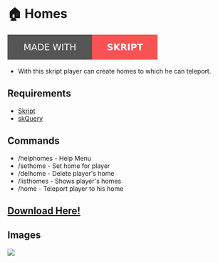 # 🏠 Homes
![Made with Skript](/skript.svg)
- With this skript player can create homes to which he can teleport.

## Requirements
- [Skript](https://github.com/SkriptLang/Skript/releases)
- [skQuery](https://github.com/SkQuery/SkQuery/releases)

## Commands
- /helphomes - Help Menu
- /sethome <home name> - Set home for player
- /delhome <home name> - Delete player's home
- /listhomes - Shows player's homes
- /home <home name> - Teleport player to his home

## [Download Here!](https://www.spigotmc.org/resources/homes.101413/)
 
## Images
![](https://clickimg.xyz/img/S9aZFX8.png)
